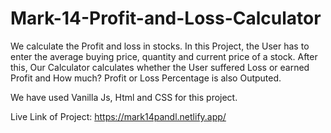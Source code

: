 # Mark-14-Profit-and-Loss-Calculator
We calculate the Profit and loss in stocks. In this Project, the User has to enter the average buying price, quantity and current price of a stock. After this, Our Calculator calculates whether the User suffered Loss or earned Profit and How much? Profit or Loss Percentage is also Outputed.

We have used Vanilla Js, Html and CSS for this project.

Live Link of Project: https://mark14pandl.netlify.app/
